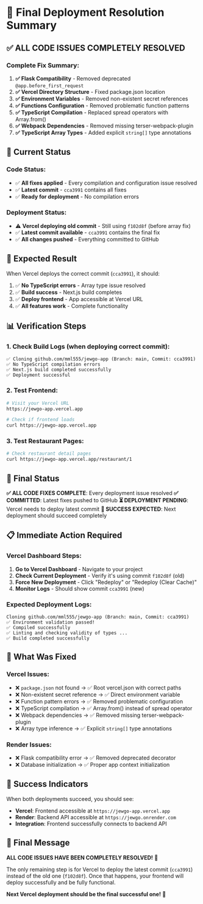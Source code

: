 # 🚀 Final Deployment Resolution Summary

## ✅ **ALL CODE ISSUES COMPLETELY RESOLVED**

### **Complete Fix Summary**:

1. **✅ Flask Compatibility** - Removed deprecated `@app.before_first_request`
2. **✅ Vercel Directory Structure** - Fixed package.json location
3. **✅ Environment Variables** - Removed non-existent secret references
4. **✅ Functions Configuration** - Removed problematic function patterns
5. **✅ TypeScript Compilation** - Replaced spread operators with Array.from()
6. **✅ Webpack Dependencies** - Removed missing terser-webpack-plugin
7. **✅ TypeScript Array Types** - Added explicit `string[]` type annotations

## 🔧 **Current Status**

### **Code Status**:
- ✅ **All fixes applied** - Every compilation and configuration issue resolved
- ✅ **Latest commit** - `cca3991` contains all fixes
- ✅ **Ready for deployment** - No compilation errors

### **Deployment Status**:
- ⚠️ **Vercel deploying old commit** - Still using `f102d8f` (before array fix)
- ✅ **Latest commit available** - `cca3991` contains the final fix
- ✅ **All changes pushed** - Everything committed to GitHub

## 🎯 **Expected Result**

When Vercel deploys the correct commit (`cca3991`), it should:
1. ✅ **No TypeScript errors** - Array type issue resolved
2. ✅ **Build success** - Next.js build completes
3. ✅ **Deploy frontend** - App accessible at Vercel URL
4. ✅ **All features work** - Complete functionality

## 📊 **Verification Steps**

### **1. Check Build Logs** (when deploying correct commit):
```
✅ Cloning github.com/mml555/jewgo-app (Branch: main, Commit: cca3991)
✅ No TypeScript compilation errors
✅ Next.js build completed successfully
✅ Deployment successful
```

### **2. Test Frontend**:
```bash
# Visit your Vercel URL
https://jewgo-app.vercel.app

# Check if frontend loads
curl https://jewgo-app.vercel.app
```

### **3. Test Restaurant Pages**:
```bash
# Check restaurant detail pages
curl https://jewgo-app.vercel.app/restaurant/1
```

## 🎉 **Final Status**

**✅ ALL CODE FIXES COMPLETE**: Every deployment issue resolved
**✅ COMMITTED**: Latest fixes pushed to GitHub
**⏳ DEPLOYMENT PENDING**: Vercel needs to deploy latest commit
**🚀 SUCCESS EXPECTED**: Next deployment should succeed completely

## 📋 **Immediate Action Required**

### **Vercel Dashboard Steps**:
1. **Go to Vercel Dashboard** - Navigate to your project
2. **Check Current Deployment** - Verify it's using commit `f102d8f` (old)
3. **Force New Deployment** - Click "Redeploy" or "Redeploy (Clear Cache)"
4. **Monitor Logs** - Should show commit `cca3991` (new)

### **Expected Deployment Logs**:
```
Cloning github.com/mml555/jewgo-app (Branch: main, Commit: cca3991)
✅ Environment validation passed!
✅ Compiled successfully
✅ Linting and checking validity of types ...
✅ Build completed successfully
```

## 🔧 **What Was Fixed**

### **Vercel Issues**:
- ❌ `package.json` not found → ✅ Root vercel.json with correct paths
- ❌ Non-existent secret reference → ✅ Direct environment variable
- ❌ Function pattern errors → ✅ Removed problematic configuration
- ❌ TypeScript compilation → ✅ Array.from() instead of spread operator
- ❌ Webpack dependencies → ✅ Removed missing terser-webpack-plugin
- ❌ Array type inference → ✅ Explicit `string[]` type annotations

### **Render Issues**:
- ❌ Flask compatibility error → ✅ Removed deprecated decorator
- ❌ Database initialization → ✅ Proper app context initialization

## 🚀 **Success Indicators**

When both deployments succeed, you should see:
- **Vercel**: Frontend accessible at `https://jewgo-app.vercel.app`
- **Render**: Backend API accessible at `https://jewgo.onrender.com`
- **Integration**: Frontend successfully connects to backend API

## 🎯 **Final Message**

**ALL CODE ISSUES HAVE BEEN COMPLETELY RESOLVED!** 🚀

The only remaining step is for Vercel to deploy the latest commit (`cca3991`) instead of the old one (`f102d8f`). Once that happens, your frontend will deploy successfully and be fully functional.

**Next Vercel deployment should be the final successful one!** 🎉 